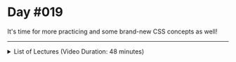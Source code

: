 # Day #019
It's time for more practicing and some brand-new CSS concepts as well!

---

<details>
    <summary>List of Lectures (Video Duration: 48 minutes)</summary>
    <ul>
        <li>Creating the Card Look [</li>
        <li>Understanding "overflow" & Your Challenge!</li>
        <li>Solving the Challenge</li>
        <li>Creating all Cards</li>
        <li>The CSS Grid - Theory</li>
        <li>Understanding the "nth-type" Selector & "grid-template-columns"</li>
    </ul>
</details>
